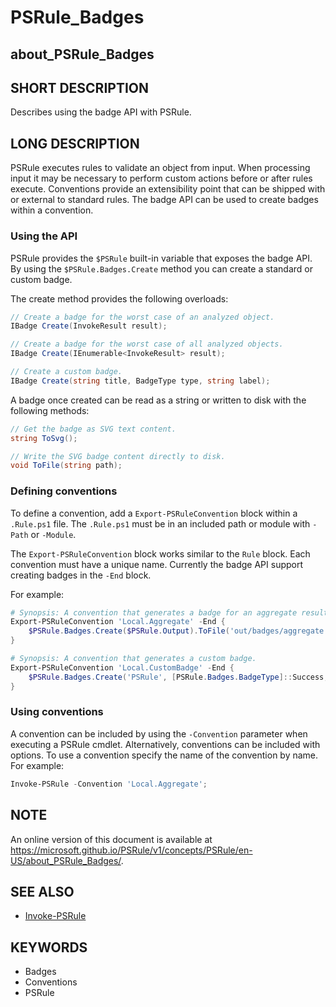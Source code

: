 # PSRule_Badges

## about_PSRule_Badges

## SHORT DESCRIPTION

Describes using the badge API with PSRule.

## LONG DESCRIPTION

PSRule executes rules to validate an object from input.
When processing input it may be necessary to perform custom actions before or after rules execute.
Conventions provide an extensibility point that can be shipped with or external to standard rules.
The badge API can be used to create badges within a convention.

### Using the API

PSRule provides the `$PSRule` built-in variable that exposes the badge API.
By using the `$PSRule.Badges.Create` method you can create a standard or custom badge.

The create method provides the following overloads:

```csharp
// Create a badge for the worst case of an analyzed object.
IBadge Create(InvokeResult result);

// Create a badge for the worst case of all analyzed objects.
IBadge Create(IEnumerable<InvokeResult> result);

// Create a custom badge.
IBadge Create(string title, BadgeType type, string label);
```

A badge once created can be read as a string or written to disk with the following methods:

```csharp
// Get the badge as SVG text content.
string ToSvg();

// Write the SVG badge content directly to disk.
void ToFile(string path);
```

### Defining conventions

To define a convention, add a `Export-PSRuleConvention` block within a `.Rule.ps1` file.
The `.Rule.ps1` must be in an included path or module with `-Path` or `-Module`.

The `Export-PSRuleConvention` block works similar to the `Rule` block.
Each convention must have a unique name.
Currently the badge API support creating badges in the `-End` block.

For example:

```powershell
# Synopsis: A convention that generates a badge for an aggregate result.
Export-PSRuleConvention 'Local.Aggregate' -End {
    $PSRule.Badges.Create($PSRule.Output).ToFile('out/badges/aggregate.svg');
}
```

```powershell
# Synopsis: A convention that generates a custom badge.
Export-PSRuleConvention 'Local.CustomBadge' -End {
    $PSRule.Badges.Create('PSRule', [PSRule.Badges.BadgeType]::Success, 'OK').ToFile('out/badges/custom.svg');
}
```

### Using conventions

A convention can be included by using the `-Convention` parameter when executing a PSRule cmdlet.
Alternatively, conventions can be included with options.
To use a convention specify the name of the convention by name.
For example:

```powershell
Invoke-PSRule -Convention 'Local.Aggregate';
```

## NOTE

An online version of this document is available at https://microsoft.github.io/PSRule/v1/concepts/PSRule/en-US/about_PSRule_Badges/.

## SEE ALSO

- [Invoke-PSRule](https://microsoft.github.io/PSRule/v1/commands/PSRule/en-US/Invoke-PSRule/)

## KEYWORDS

- Badges
- Conventions
- PSRule
